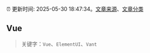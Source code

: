 :alarm_clock: 更新时间: 2025-05-30 18:47:34。[文章来源](/README.md)、[文章分类](/TAGS.md)

## Vue


> 关键字：`Vue`、`ElementUI`、`Vant`



